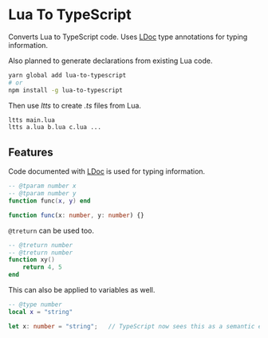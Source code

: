 # Lua To TypeScript

Converts Lua to TypeScript code. Uses [LDoc](https://stevedonovan.github.io/ldoc/) type annotations for typing information.

Also planned to generate declarations from existing Lua code.

```sh
yarn global add lua-to-typescript
# or
npm install -g lua-to-typescript
```

Then use _ltts_ to create _.ts_ files from Lua.

```sh
ltts main.lua
ltts a.lua b.lua c.lua ...
```

## Features

Code documented with [LDoc](https://stevedonovan.github.io/ldoc/) is used for typing information.

```lua
-- @tparam number x
-- @tparam number y
function func(x, y) end
```

```ts
function func(x: number, y: number) {}
```

`@treturn` can be used too.

```lua
-- @treturn number
-- @treturn number
function xy()
    return 4, 5
end
```

This can also be applied to variables as well.

```lua
-- @type number
local x = "string"
```

```ts
let x: number = "string";   // TypeScript now sees this as a semantic error
```
